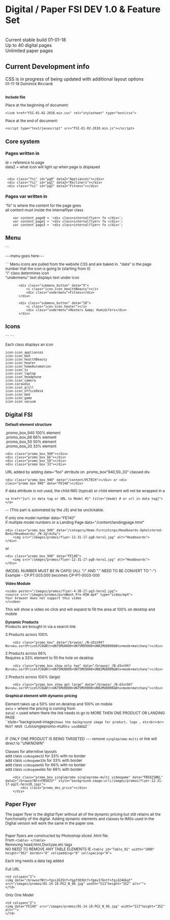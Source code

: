 <h1>Digital / Paper FSI DEV 1.0 &amp; Feature Set</h1><br>
Current stable build 01-01-18<br>
Up to 40 digital pages<br>
Unlimited paper pages<br>

Current Development info<br>
-------------------------------------------------
CSS is in progress of being updated with additional layout options<br>
<small>01-11-18 Dominick Ricciardi<smal>
<br><br>


<strong>Include file</strong><br>

Place at the beginning of document:
```
<link href="FSI-01-02-2018.min.css" rel="stylesheet" type="text/css">
```
Place at the end of document:
```
<script type="text/javascript" src="FSI-01-02-2018.min.js"></script>
```

<h2>Core system</h2>
<h3>Pages written in</h3>
id = reference to page<br>
data2 = what icon will light up when page is displayed<br><br>

   ``` <div class="fsi" id="pg0" data2="Appliances"></div>```<br>
   ``` <div class="fsi" id="pg1" data2="Recliners"></div>```<br>
   ``` <div class="fsi" id="pg2" data2="Fitness"></div>```<br>
 


<h3>Pages var written in</h3>
"fo" is where the content for the page goes<br>
 all content must inside the internalflyer class

```
    var content_page0 = '<div class=internalflyer> fo </div>';
    var content_page1 = '<div class=internalflyer> fo </div>';
    var content_page3 = '<div class=internalflyer> fo </div>';
```



<h2>Menu</h2>
```
<div id="submenu">
    <div id="ae4" class="submenu_overflow">
    
---menu goes here---

   </div>
</div>
 ```  
 Menu icons are pulled from the website CSS and are baked in.
"data" is the page number that the icon is going to (starting from 0)<br>
"i" class determines icon<br>
"undermenu" text displays text under icon

 ```
        <div class="submenu_button" data="9">
            <i class="icon-icon_healthBeauty"></i>
            <div class="undermenu">Fitness</div>
        </div>

        <div class="submenu_button" data="10">
            <i class="icon-icon_heater"></i>
            <div class="undermenu">Heaters &amp; Humidifers</div>
        </div>
```
<h2>Icons</h2>  
```
<i class="icon-icon_heater"></i>
```

Each class displays an icon
```
icon-icon_appliances     
icon-icon_bed
icon-icon_healthBeauty   
icon-icon_heater
icon-icon_homeAutomation  
icon-icon_tv  
icon-icon_laptop  
icon-icon_headphone  
icon-icon_camera  
icon-caraudio   
icon-icon_grill   
icon-icon_officeDesk  
icon-icon_bed  
icon-icon_game
icon-icon_vacuum  
```





<h2>Digital FSI</h2>

<strong>Default element structure</strong>

.promo_box_940    100% element<br> 
.promo_box_66     66% element<br> 
.promo_box_50     50% element<br> 
.promo_box_33     33% element<br> 


```
<div class="promo_box_940"></div> 
<div class="promo_box_66"></div>
<div class="promo_box_50"></div>
<div class="promo_box_33"></div>
```



URL added by adding data="foo" atrribute on .promo_box"940,50.,33" classed div.<br> 
```
<div class="promo_box_940" data="/content/PCTECH"></div> or <div class="promo_box_940" data="FE140"></div>
```

if data attribute is not used, the child IMG (typical) or child element will not be wrapped in a<br> 
```
<a href="{url in data tag or URL to Model #}" title="{model # or url in data tag}"></a>
```
-- (This part is automated by the JS) and be unclickable.


if only one model number  data="FE140"<br> 
if multiple model numbers or a Landing Page data="/content/landingpage.html"<br> 

```
<div class="promo_box_940" data="/category/Home-Furnishings/Headboards-Upholstered-Beds/Headboards/_/N-1gl4z5q">
    <img src="/images/promos/flyer-12-31-17-pg8-hero1.jpg" alt="Headboards">
</div>
```
or
```
<div class="promo_box_940" data="FE140">
    <img src="/images/promos/flyer-12-31-17-pg8-hero1.jpg" alt="Headboards">
</div>
```

(MODEL NUMBER MUST BE IN CAPS)    (ALL "/" AND "." NEED TO BE CONVERT TO "-")  <br> 
Example - CP.PT.003.000 becomes CP-PT-0003-000<br> 


<strong>Video Module</strong>
```
<video poster="/images/promos/flyer-4-30-17-pg3-hero2.jpg">
<source src="/images/promos/pureWash_Pro-HIW.mp4" type="video/mp4">
Your browser does not support this video
</video>
```

This will show a video on click and will expand to fill the area at 100% on desktop and mobile<br> 


<strong>Dynamic Products</strong><br>
Products are brought in via a search link

3 Products across 100%
```
    <div class="promo_box" data="/browse/_/N-d3zn94?Ns=sku.sortPrice%7C0&Ntt=UN75MU8000+UN75MU9000+UN82MU8000&Ntx=mode+matchany"></div>
```

2 Products across 66% <br>
Requires a 33% element to fill the hole on desktop
```
    <div class="promo_box show only two" data="/browse/_/N-d3zn94?Ns=sku.sortPrice%7C0&Ntt=UN75MU8000+UN75MU9000+UN82MU8000&Ntx=mode+matchany"></div>
```

2 Products across 100% (large)
```
    <div class="promo_box show get large" data="/browse/_/N-d3zn94?Ns=sku.sortPrice%7C0&Ntt=UN75MU8000+UN75MU9000+UN82MU8000&Ntx=mode+matchany"></div>
```




<strong>Graphical element with dynamic pricing</strong>

Element takes up a 50% slot on desktop and 100% on mobile<br> 
```data``` = where the pricing is coming from<br> 
```data2``` = used whem there the link needs to go to MORE THEN ONE PRODUCT OR LANDING PAGE<br> 
``style="background-image``` shows the background image for product, logo , etc<br><br> 
MUST HAVE CLASS ```singlepromo-multi``` to use ```data2```<br> <br> 

IF ONLY ONE PRODUCT IS BEING TARGETED --- remove ```singlepromo-multi``` or link will direct to "UNKNOWN"<br> 


Classes for alternitive layouts<br>
add class ```videogame33```  for 33% with no border<br>
add class ```videogame33b``` for 33% with border<br>
add class ```videogame66```  for 66% with no border<br>
add class ```videogame66b``` for 66% with border<br>

```
    <div class="promo_box singlepromo singlepromo-multi videogame" data="FB502SBKL" data2="/browse?Ntt=FB502S*" style="background-image:url(/images/promos/flyer-12-31-17-pg21-hero18.jpg)">
        <div class="promo_des_price"></div>
    </div>
 ```

 
 
<h2>Paper Flyer</h2>
The paper flyer is the digital flyer without all of the dynamic pricing but still retains all the functionality of the digital.
Adding dynamic elements and classes to IMGs used in the Digital version will work the same in the paper one.<br><br>

Paper flyers are constructed by Photoshop sliced .html file.<br>
From ``<table> </table>``<br>
Removing head,html,Doctype,etc tags<br>
NO NEED TO REMOVE ANY TABLE ELEMENTS IE  ```<table id="Table_01" width="1000" height="952" border="0" cellpadding="0" cellspacing="0">```

Each img needs a data tag added<br>

Full URL<br>
```
<td colspan="2">
<img data="/browse?Ntt=fgss2635tf+fggf3036tf+fgmv176ntf+fgid2466qf" src="/images/promos/01-14-18-PG2_N_06.jpg" width="513"height="352" alt="">
</td>
```
Only One Model<br>
```
<td colspan="2">
<img data="FE140" src="/images/promos/01-14-18-PG2_N_06.jpg" width="513"height="352" alt="">
</td>
```









